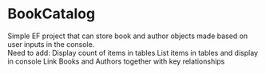 # BookCatalog

Simple EF project that can store book and author objects made based on user inputs in the console.  
Need to add:
Display count of items in tables
List items in tables and display in console
Link Books and Authors together with key relationships
